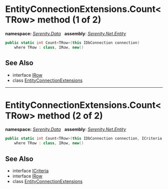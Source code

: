 # EntityConnectionExtensions.Count&lt;TRow&gt; method (1 of 2)
**namespace:** *[Serenity.Data](../../README.md#serenity.data-namespace)*   **assembly**: *[Serenity.Net.Entity](../../README.md)*

```csharp
public static int Count<TRow>(this IDbConnection connection)
    where TRow : class, IRow, new()
```

## See Also

* interface [IRow](../IRow.md)
* class [EntityConnectionExtensions](../EntityConnectionExtensions.md)

---

# EntityConnectionExtensions.Count&lt;TRow&gt; method (2 of 2)
**namespace:** *[Serenity.Data](../../README.md#serenity.data-namespace)*   **assembly**: *[Serenity.Net.Entity](../../README.md)*

```csharp
public static int Count<TRow>(this IDbConnection connection, ICriteria where)
    where TRow : class, IRow, new()
```

## See Also

* interface [ICriteria](../Serenity.Net.Data/../../Serenity/ICriteria.md)
* interface [IRow](../IRow.md)
* class [EntityConnectionExtensions](../EntityConnectionExtensions.md)